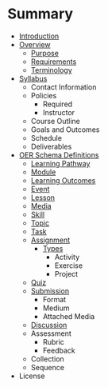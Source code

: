 # Summary

* [Introduction](README.md)
* [Overview](Overview/README.md)
   * [Purpose](Overview/purpose.md)
   * [Requirements](Overview/requirements.md)
   * [Terminology](Overview/terminology.md)
* [Syllabus](Syllabus/README.md)
   * Contact Information
   * Policies
       * Required
       * Instructor
   * Course Outline
   * Goals and Outcomes
   * Schedule
   * Deliverables
* [OER Schema Definitions](LearningComponents/README.md)
   * [Learning Pathway](Definitions/learning_pathway.md)
   * [Module](Definitions/Module.md)
   * [Learning Outcomes](Definitions/learning_outcomes.md)
   * [Event](Definitions/event.md)
   * [Lesson](LearningComponents/lesson.md)
   * [Media](LearningComponents/media.md)
   * [Skill](LearningComponents/skill.md)
   * [Topic](LearningComponents/topic.md)
   * [Task](LearningComponents/task.md)
   * [Assignment](LearningComponents/assignment.md)
       * [Types](LearningComponents/types.md)
           * Activity
           * Exercise
           * Project
   * [Quiz](LearningComponents/quiz.md)
   * [Submission](LearningComponents/submission.md)
       * Format
       * Medium
       * Attached Media
   * [Discussion](LearningComponents/discussion.md)
   * Assessment
       * Rubric
       * Feedback
   * Collection
   * Sequence
* License

